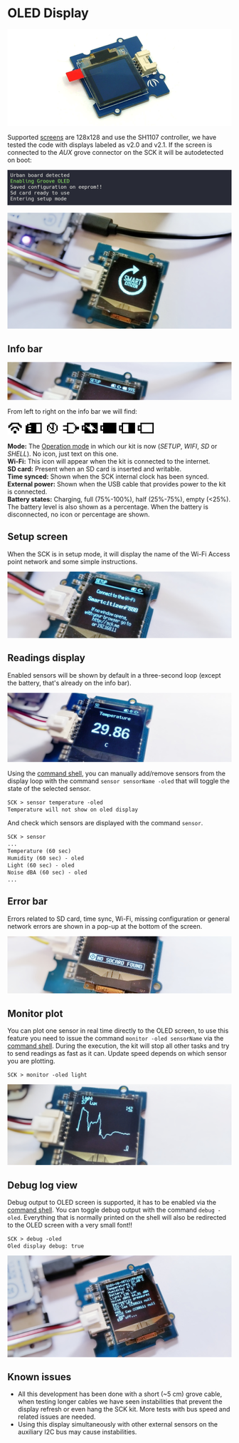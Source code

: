 # OLED Display

![](assets/oled_seeed.png)

Supported [screens](https://wiki.seeedstudio.com/Grove-OLED_Display_1.12inch/) are 128x128 and use the SH1107 controller, we have tested the code with displays labeled as v2.0 and v2.1. If the screen is connected to the _AUX_ grove connector on the SCK it will be autodetected on boot:

![](assets/oled_detected.png)

![](assets/oled_logo.png)

## Info bar

![](assets/oled_infobar.png)

From left to right on the info bar we will find:

![](assets/oled_icons.png)  

**Mode:** The [Operation mode](https://docs.smartcitizen.me/Smart%20Citizen%20Kit/#operation-modes) in which our kit is now (_SETUP_, _WIFI_, _SD_ or _SHELL_). No icon, just text on this one.  
**Wi-Fi:** This icon will appear when the kit is connected to the internet.  
**SD card:** Present when an SD card is inserted and writable.  
**Time synced:** Shown when the SCK internal clock has been synced.  
**External power:** Shown when the USB cable that provides power to the kit is connected.  
**Battery states:** Charging, full (75%-100%), half (25%-75%), empty (<25%). The battery level is also shown as a percentage. When the battery is disconnected, no icon or percentage are shown.

## Setup screen
When the SCK is in setup mode, it will display the name of the Wi-Fi Access point network and some simple instructions.

![](assets/oled_setup.png)

## Readings display

Enabled sensors will be shown by default in a three-second loop (except the battery, that's already on the info bar). 

![](assets/oled_readings.png)

Using the [command shell](https://docs.smartcitizen.me/Guides/getting%20started/Using%20the%20Shell/), you can manually add/remove sensors from the display loop with the command `sensor sensorName -oled` that will toggle the state of the selected sensor.

~~~
SCK > sensor temperature -oled
Temperature will not show on oled display
~~~
And check which sensors are displayed with the command `sensor`.

~~~
SCK > sensor
...
Temperature (60 sec)
Humidity (60 sec) - oled
Light (60 sec) - oled
Noise dBA (60 sec) - oled
...
~~~

## Error bar

Errors related to SD card, time sync, Wi-Fi, missing configuration or general network errors are shown in a pop-up at the bottom of the screen.

![](assets/oled_error.png)

## Monitor plot

You can plot one sensor in real time directly to the OLED screen, to use this feature you need to issue the command `monitor -oled sensorName` via the [command shell](https://docs.smartcitizen.me/Guides/getting%20started/Using%20the%20Shell/). During the execution, the kit will stop all other tasks and try to send readings as fast as it can. Update speed depends on which sensor you are plotting.

~~~
SCK > monitor -oled light
~~~

![](assets/oled_plot.png)

## Debug log view

Debug output to OLED screen is supported, it has to be enabled via the [command shell](https://docs.smartcitizen.me/Guides/getting%20started/Using%20the%20Shell/). You can toggle debug output with the command `debug -oled`. Everything that is normally printed on the shell will also be redirected to the OLED screen with a very small font!!

~~~
SCK > debug -oled
Oled display debug: true
~~~

![](assets/oled_debug.png)

## Known issues

* All this development has been done with a short (~5 cm) grove cable, when testing longer cables we have seen instabilities that prevent the display refresh or even hang the SCK kit. More tests with bus speed and related issues are needed.
* Using this display simultaneously with other external sensors on the auxiliary I2C bus may cause instabilities.
